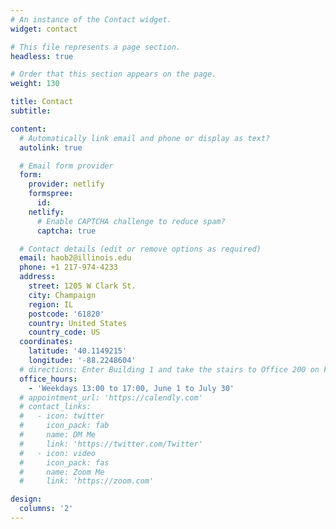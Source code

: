 ```yaml
---
# An instance of the Contact widget.
widget: contact

# This file represents a page section.
headless: true

# Order that this section appears on the page.
weight: 130

title: Contact
subtitle:

content:
  # Automatically link email and phone or display as text?
  autolink: true

  # Email form provider
  form:
    provider: netlify
    formspree:
      id:
    netlify:
      # Enable CAPTCHA challenge to reduce spam?
      captcha: true

  # Contact details (edit or remove options as required)
  email: haob2@illinois.edu
  phone: +1 217-974-4233
  address:
    street: 1205 W Clark St.
    city: Champaign
    region: IL
    postcode: '61820'
    country: United States
    country_code: US
  coordinates:
    latitude: '40.1149215'
    longitude: '-88.2248604'
  # directions: Enter Building 1 and take the stairs to Office 200 on Floor 2
  office_hours:
    - 'Weekdays 13:00 to 17:00, June 1 to July 30'
  # appointment_url: 'https://calendly.com'
  # contact_links:
  #   - icon: twitter
  #     icon_pack: fab
  #     name: DM Me
  #     link: 'https://twitter.com/Twitter'
  #   - icon: video
  #     icon_pack: fas
  #     name: Zoom Me
  #     link: 'https://zoom.com'

design:
  columns: '2'
---
```


